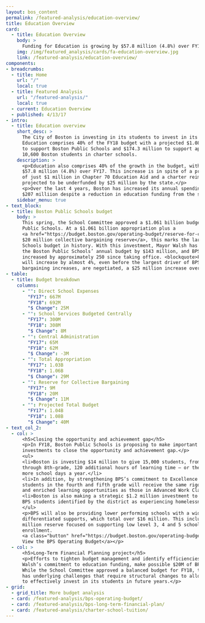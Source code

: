 ```yaml
---
layout: bos_content
permalink: /featured-analysis/education-overview/
title: Education Overview
card:
  - title: Education Overview
    body: >
      Funding for Education is growing by $57.8 million (4.8%) over FY17.
    img: /img/featured_analysis/cards/fa-education-overview.jpg
    link: /featured-analysis/education-overview/
components:
- breadcrumbs:
  - title: Home
    url: "/"
    local: true
  - title: Featured Analysis
    url: "/featured-analysis/"
    local: true
  - current: Education Overview
  - published: 4/13/17
- intro:
  - title: Education overview
    short_desc: >
      The City of Boston is investing in its students to invest in its future. 
      Education comprises 40% of the FY18 budget with a projected $1.081 billion 
      to support Boston Public Schools and $174.3 million to support approximately 
      10,600 Boston students in charter schools.
    description: >
      <p>Education also comprises 40% of the growth in the budget, with an increase of 
      $57.8 million (4.8%) over FY17. This increase is in spite of a projected increase 
      of just $1 million in Chapter 70 Education Aid and a charter reimbursement that is 
      projected to be underfunded by $25 million by the state.</p>
      <p>Over the last 4 years, Boston has increased its annual spending on education by 
      $207 milliion despite a reduction in education funding from the state.</p>
    sidebar_menu: true
- text_block:
  - title: Boston Public Schools budget
    body: > 
      This spring, the School Committee approved a $1.061 billion budget for the Boston 
      Public Schools. At a $1.061 billion appropriation plus a 
      <a href="https://budget.boston.gov/operating-budget/reserve-for-collective-bargaining/">
      $20 million collective bargaining reserve</a>, this marks the largest Boston Public 
      Schools budget in history. With this investment, Mayor Walsh has increased funding for 
      the Boston Public Schools’ annual budget by $143 million, and BPS staff levels will have 
      increased by approximately 250 since taking office. <blockquote>Funding directed to schools 
      will increase by almost 4%, even before the largest driver of BPS costs, employee collective 
      bargaining increases, are negotiated, a $25 million increase over FY17.</blockquote>
- table:
  - title: Budget breakdown
    columns:
      - "": Direct School Expenses
        "FY17": 667M
        "FY18": 692M
        "$ Change": 25M
      - "": School Services Budgeted Centrally
        "FY17": 300M
        "FY18": 308M
        "$ Change": 8M
      - "": Central Administration
        "FY17": 65M
        "FY18": 62M
        "$ Change": -3M
      - "": Total Appropriation
        "FY17": 1.03B
        "FY18": 1.06B
        "$ Change": 29M
      - "": Reserve for Collective Bargaining
        "FY17": 9M
        "FY18": 20M
        "$ Change": 11M
      - "": Projected Total Budget
        "FY17": 1.04B
        "FY18": 1.08B
        "$ Change": 40M
- text_col_2:
  - col: >
      <h5>Closing the opportunity and achievement gap</h5>
      <p>In FY18, Boston Public Schools is proposing to make important research-backed 
      investments to close the opportunity and achievement gap.</p>
      <ul>
      <li>Boston is investing $14 million to give 15,000 students, from kindergarten 
      through 8th-grade, 120 additional hours of learning time — or the equivalent of 20 
      more school days a year.</li>
      <li>In addition, by strengthening BPS’s commitment to Excellence For All, more 
      students in the fourth and fifth grade will receive the same rigorous instruction 
      and enriched learning opportunities as those in Advanced Work Class (AWC).</li>
      <li>Boston is also making a strategic $1.2 million investment to support 3,000 
      BPS students identified by the district as experiencing homelessness.</li>
      </ul>
      <p>BPS will also be providing lower performing schools with a wide-range of 
      differentiated supports, which total over $16 million. This includes a new $1.25 
      million reserve focused on supporting low level 3, 4 and 5 schools with declining 
      enrollment.
      <a class="button" href="https://budget.boston.gov/operating-budget/cabinets/education/boston-public-schools/">
      View the BPS Operating Budget</a></p>
  - col: >
      <h5>Long-Term Financial Planning project</h5>
      <p>Efforts to tighten budget management and identify efficiencies, along with Mayor 
      Walsh’s commitment to education funding, make possible $20M of BPS investments. 
      While the School Committee approved a balanced budget for FY18, the District still 
      has underlying challenges that require structural changes to allow Boston to continue 
      to effectively invest in its students in future years.</p>
- grid: 
  - grid_title: More budget analysis
  - card: /featured-analysis/bps-operating-budget/
  - card: /featured-analysis/bps-long-term-financial-plan/
  - card: /featured-analysis/charter-school-tuition/
---
```

